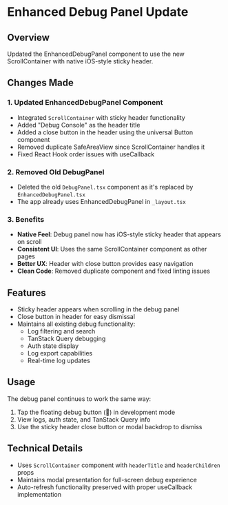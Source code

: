 # Enhanced Debug Panel Update

## Overview
Updated the EnhancedDebugPanel component to use the new ScrollContainer with native iOS-style sticky header.

## Changes Made

### 1. **Updated EnhancedDebugPanel Component**
- Integrated `ScrollContainer` with sticky header functionality
- Added "Debug Console" as the header title
- Added a close button in the header using the universal Button component
- Removed duplicate SafeAreaView since ScrollContainer handles it
- Fixed React Hook order issues with useCallback

### 2. **Removed Old DebugPanel**
- Deleted the old `DebugPanel.tsx` component as it's replaced by `EnhancedDebugPanel.tsx`
- The app already uses EnhancedDebugPanel in `_layout.tsx`

### 3. **Benefits**
- **Native Feel**: Debug panel now has iOS-style sticky header that appears on scroll
- **Consistent UI**: Uses the same ScrollContainer component as other pages
- **Better UX**: Header with close button provides easy navigation
- **Clean Code**: Removed duplicate component and fixed linting issues

## Features
- Sticky header appears when scrolling in the debug panel
- Close button in header for easy dismissal
- Maintains all existing debug functionality:
  - Log filtering and search
  - TanStack Query debugging
  - Auth state display
  - Log export capabilities
  - Real-time log updates

## Usage
The debug panel continues to work the same way:
1. Tap the floating debug button (🐛) in development mode
2. View logs, auth state, and TanStack Query info
3. Use the sticky header close button or modal backdrop to dismiss

## Technical Details
- Uses `ScrollContainer` component with `headerTitle` and `headerChildren` props
- Maintains modal presentation for full-screen debug experience
- Auto-refresh functionality preserved with proper useCallback implementation